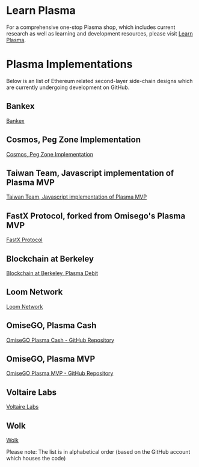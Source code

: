 # Learn Plasma
For a comprehensive one-stop Plasma shop, which includes current research as well as learning and development resources, please visit [Learn Plasma](http://www.learnplasma.org/).

# Plasma Implementations
Below is an list of Ethereum related second-layer side-chain designs which are currently undergoing development on GitHub.

## Bankex
[Bankex](https://github.com/BANKEX/PlasmaParentContract)

## Cosmos, Peg Zone Implementation
[Cosmos, Peg Zone Implementation](https://github.com/cosmos/peggy)

## Taiwan Team, Javascript implementation of Plasma MVP
[Taiwan Team, Javascript implementation of Plasma MVP](https://github.com/ethereum-plasma/plasma)

## FastX Protocol, forked from Omisego's Plasma MVP
[FastX Protocol](https://github.com/FastXProtocol/plasma-mvp)

## Blockchain at Berkeley
[Blockchain at Berkeley, Plasma Debit](https://github.com/FourthState)

## Loom Network
[Loom Network](https://github.com/loomnetwork/plasma-erc721)

## OmiseGO, Plasma Cash
[OmiseGO Plasma Cash - GitHub Repository](https://github.com/omisego/plasma-cash)

## OmiseGO, Plasma MVP
[OmiseGO Plasma MVP - GitHub Repository](https://github.com/omisego/plasma-mvp)

## Voltaire Labs
[Voltaire Labs](https://github.com/voltairelabs/plasma)

## Wolk
[Wolk](https://github.com/wolkdb/deepblockchains/tree/master/Plasmacash)

Please note: The list is in alphabetical order (based on the GitHub account which houses the code)
